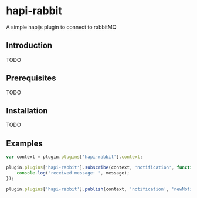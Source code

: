 # hapi-rabbit

A simple hapijs plugin to connect to rabbitMQ 

## Introduction
TODO

## Prerequisites
TODO

## Installation
TODO

## Examples
```javascript
var context = plugin.plugins['hapi-rabbit'].context;   

plugin.plugins['hapi-rabbit'].subscribe(context, 'notification', function(err, message){
    console.log('received message: ', message);
});

plugin.plugins['hapi-rabbit'].publish(context, 'notification', 'newNotification', 'hey i got a new notification');
```